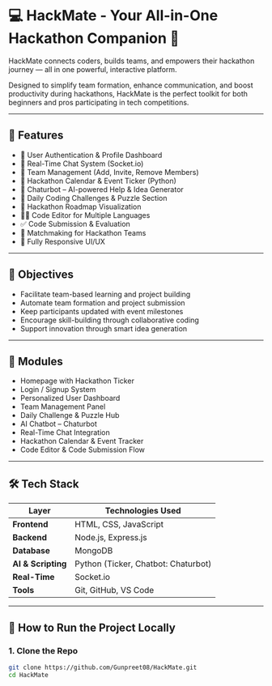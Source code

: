 # 💻 HackMate - Your All-in-One Hackathon Companion 🚀

HackMate connects coders, builds teams, and empowers their hackathon journey — all in one powerful, interactive platform.

Designed to simplify team formation, enhance communication, and boost productivity during hackathons, HackMate is the perfect toolkit for both beginners and pros participating in tech competitions.

---

## 🌟 Features

- 🔐 User Authentication & Profile Dashboard
- 💬 Real-Time Chat System (Socket.io)
- 👥 Team Management (Add, Invite, Remove Members)
- 📅 Hackathon Calendar & Event Ticker (Python)
- 🧠 Chaturbot – AI-powered Help & Idea Generator
- 🧩 Daily Coding Challenges & Puzzle Section
- 📍 Hackathon Roadmap Visualization
- 🧑‍💻 Code Editor for Multiple Languages
- ✅ Code Submission & Evaluation
- 🎯 Matchmaking for Hackathon Teams
- 📱 Fully Responsive UI/UX

---

## 🎯 Objectives

- Facilitate team-based learning and project building
- Automate team formation and project submission
- Keep participants updated with event milestones
- Encourage skill-building through collaborative coding
- Support innovation through smart idea generation

---

## 🧱 Modules

- Homepage with Hackathon Ticker
- Login / Signup System
- Personalized User Dashboard
- Team Management Panel
- Daily Challenge & Puzzle Hub
- AI Chatbot – Chaturbot
- Real-Time Chat Integration
- Hackathon Calendar & Event Tracker
- Code Editor & Code Submission Flow

---

## 🛠 Tech Stack

| Layer        | Technologies Used                        |
|--------------|------------------------------------------|
| **Frontend** | HTML, CSS, JavaScript                    |
| **Backend**  | Node.js, Express.js                      |
| **Database** | MongoDB                                  |
| **AI & Scripting** | Python (Ticker, Chatbot: Chaturbot)     |
| **Real-Time** | Socket.io                                |
| **Tools**    | Git, GitHub, VS Code                     |

---

## 🧪 How to Run the Project Locally

### 1. Clone the Repo

```bash
git clone https://github.com/Gunpreet08/HackMate.git
cd HackMate